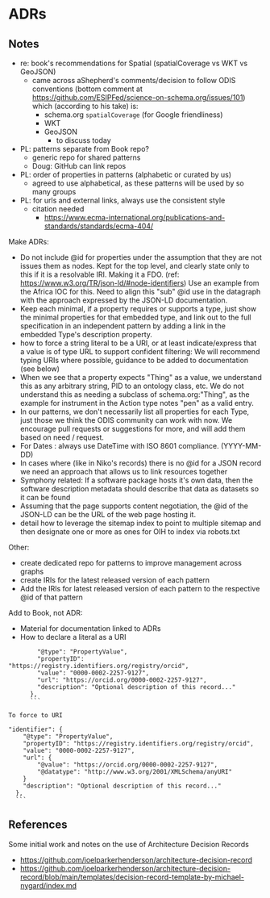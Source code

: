 # ADRs

## Notes

- re: book's recommendations for Spatial (spatialCoverage vs WKT vs GeoJSON)
  - came across aShepherd's comments/decision to follow ODIS conventions (bottom comment at https://github.com/ESIPFed/science-on-schema.org/issues/101) which (according to his take) is:
    - schema.org `spatialCoverage` (for Google friendliness)
    - WKT
    - GeoJSON
       -  to discuss today
- PL: patterns separate from Book repo?
  - generic repo for shared patterns
  - Doug: GitHub can link repos
- PL: order of properties in patterns (alphabetic or curated by us)
  - agreed to use alphabetical, as these patterns will be used by so many groups
- PL: for urls and external links, always use the consistent style
   - citation needed
     - https://www.ecma-international.org/publications-and-standards/standards/ecma-404/

Make ADRs: 

- Do not include @id for properties under the assumption that they are not issues them as nodes.  Kept for the top level, and clearly state only to this if it is a resolvable IRI.  Making it a FDO.  (ref: https://www.w3.org/TR/json-ld/#node-identifiers)   Use an example from the Africa IOC for this.  Need to align this "sub" @id use in the datagraph with the approach expressed by the JSON-LD documentation.
- Keep each minimal, if a property requires or supports a type, just show the minimal properties for that embedded type, and link out to the full specification in an independent pattern by adding a link in the embedded Type's description property. 
- how to force a string literal to be a URI, or at least indicate/express that a value is of type URL to support confident filtering: We will recommend typing URIs where possible, guidance to be added to documentation (see below)
- When we see that a property expects "Thing" as a value, we understand this as any arbitrary string, PID to an ontology class, etc. We do not understand this as needing a subclass of schema.org:"Thing", as the example for instrument in the Action type notes "pen" as a valid entry.
- In our patterns, we don't necessarily list all properties for each Type, just those we think the ODIS community can work with now. We encourage pull requests or suggestions for more, and will add them based on need / request. 
- For Dates : always use DateTime with ISO 8601 compliance. (YYYY-MM-DD)
- In cases where (like in Niko's records) there is no @id for a JSON record we need an approach that allows us to link resources together
- Symphony related:  If a software package hosts it's own data, then the software description metadata should describe that data as datasets so it can be found
- Assuming that the page supports content negotiation, the @id of the JSON-LD can be the URL of the web page hosting it.  
- detail how to leverage the sitemap index to point to multiple sitemap and then designate one or more as ones for OIH to index via robots.txt


Other:

- create dedicated repo for patterns to improve management across graphs
- create IRIs for the latest released version of each pattern 
- Add the IRIs for latest released version of each pattern to the respective @id of that pattern 


Add to Book, not ADR:

- Material for documentation linked to ADRs
- How to declare a literal as a URI

```    "identifier": {
        "@type": "PropertyValue",
        "propertyID": "https://registry.identifiers.org/registry/orcid",
        "value": "0000-0002-2257-9127",
        "url": "https://orcid.org/0000-0002-2257-9127",
        "description": "Optional description of this record..."
      },
      ```

To force to URI

```
    "identifier": {
        "@type": "PropertyValue",
        "propertyID": "https://registry.identifiers.org/registry/orcid",
        "value": "0000-0002-2257-9127",
        "url": {
            "@value": "https://orcid.org/0000-0002-2257-9127",
            "@datatype": "http://www.w3.org/2001/XMLSchema/anyURI"
        }
        "description": "Optional description of this record..."
      },
      ```

## References

Some initial work and notes on the use of Architecture Decision Records

* https://github.com/joelparkerhenderson/architecture-decision-record
* https://github.com/joelparkerhenderson/architecture-decision-record/blob/main/templates/decision-record-template-by-michael-nygard/index.md 
